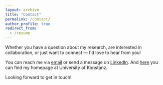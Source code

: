 ```yaml
---
layout: archive
title: "Contact"
permalink: /contact/
author_profile: true
redirect_from:
  - /resume
---
```



Whether you have a question about my research, are interested in collaboration, or just want to connect — I'd love to hear from you!

You can reach me via [email](mailto:sophie.moser@t-online.de) or send a message on [LinkedIn](https://www.linkedin.com/in/sophie-moser/).
And [here](https://www.polver.uni-konstanz.de/en/kunze/team/research-associates/sophie-moser-ma/) you can find my homepage at University of Konstanz.

Looking forward to get in touch!
